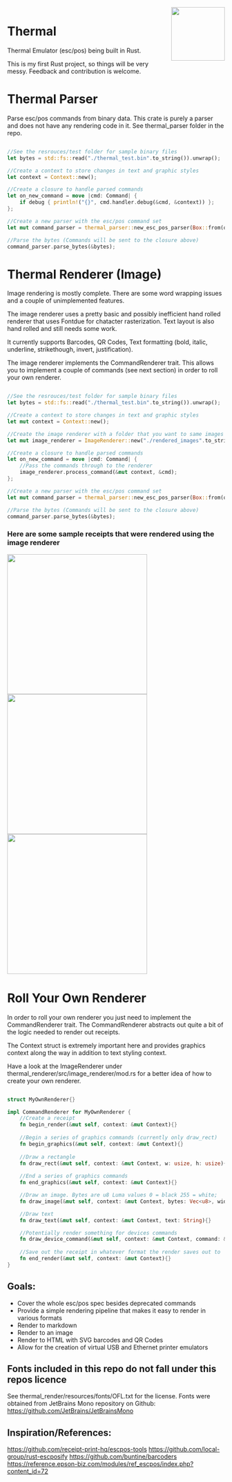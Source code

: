<img src="readme/thermal.png" width="124" height="124" style="float:right; margin-left: 30px;">

# Thermal
Thermal Emulator (esc/pos) being built in Rust.

This is my first Rust project, so things will be very messy. Feedback and contribution is welcome.

# Thermal Parser

Parse esc/pos commands from binary data. This crate is purely a parser and does not have any rendering code in it. See thermal_parser folder in the repo.

```rust

//See the resrouces/test folder for sample binary files
let bytes = std::fs::read("./thermal_test.bin".to_string()).unwrap();

//Create a context to store changes in text and graphic styles
let context = Context::new();

//Create a closure to handle parsed commands
let on_new_command = move |cmd: Command| {
    if debug { println!("{}", cmd.handler.debug(&cmd, &context)) };
};

//Create a new parser with the esc/pos command set
let mut command_parser = thermal_parser::new_esc_pos_parser(Box::from(on_new_command));

//Parse the bytes (Commands will be sent to the closure above)
command_parser.parse_bytes(&bytes);

```

# Thermal Renderer (Image)

Image rendering is mostly complete. There are some word wrapping issues and a couple of unimplemented features.

The image renderer uses a pretty basic and possibly inefficient hand rolled renderer that uses Fontdue for chatacter rasterization. Text layout is also hand rolled and still needs some work.

It currently supports Barcodes, QR Codes, Text formatting (bold, italic, underline, strikethough, invert, justification).

The image renderer implements the CommandRenderer trait. This allows you to implement a couple of commands (see next section) in order to roll your own renderer.

```rust

//See the resrouces/test folder for sample binary files
let bytes = std::fs::read("./thermal_test.bin".to_string()).unwrap();

//Create a context to store changes in text and graphic styles
let mut context = Context::new();

//Create the image renderer with a folder that you want to same images to
let mut image_renderer = ImageRenderer::new("./rendered_images".to_string());

//Create a closure to handle parsed commands
let on_new_command = move |cmd: Command| {
    //Pass the commands through to the renderer
    image_renderer.process_command(&mut context, &cmd);
};

//Create a new parser with the esc/pos command set
let mut command_parser = thermal_parser::new_esc_pos_parser(Box::from(on_new_command));

//Parse the bytes (Commands will be sent to the closure above)
command_parser.parse_bytes(&bytes);

```

### Here are some sample receipts that were rendered using the image renderer

<img src="readme/example_1.png" width="324">

<img src="readme/example_2.png" width="324">

<img src="readme/example_3.png" width="324">


# Roll Your Own Renderer

In order to roll your own renderer you just need to implement the CommandRenderer trait. The CommandRenderer abstracts out quite a bit of the logic needed to render out receipts.

The Context struct is extremely important here and provides graphics context along the way in addition to text styling context.

Have a look at the ImageRenderer under thermal_renderer/src/image_renderer/mod.rs for a better idea of how to create your own renderer.

```rust

struct MyOwnRenderer{}

impl CommandRenderer for MyOwnRenderer {
    //Create a receipt
    fn begin_render(&mut self, context: &mut Context){}
    
    //Begin a series of graphics commands (currently only draw_rect)
    fn begin_graphics(&mut self, context: &mut Context){}
    
    //Draw a rectangle
    fn draw_rect(&mut self, context: &mut Context, w: usize, h: usize){}
    
    //End a series of graphics commands
    fn end_graphics(&mut self, context: &mut Context){}

    //Draw an image. Bytes are u8 Luma values 0 = black 255 = white;
    fn draw_image(&mut self, context: &mut Context, bytes: Vec<u8>, width: usize, height: usize){}

    //Draw text
    fn draw_text(&mut self, context: &mut Context, text: String){}

    //Potentially render something for devices commands
    fn draw_device_command(&mut self, context: &mut Context, command: &DeviceCommand){}
    
    //Save out the receipt in whatever format the render saves out to
    fn end_render(&mut self, context: &mut Context){}
}

```


## Goals:
* Cover the whole esc/pos spec besides deprecated commands
* Provide a simple rendering pipeline that makes it easy to render in various formats
* Render to markdown
* Render to an image
* Render to HTML with SVG barcodes and QR Codes
* Allow for the creation of virtual USB and Ethernet printer emulators


## Fonts included in this repo do not fall under this repos licence

See thermal_render/resources/fonts/OFL.txt for the license. Fonts were obtained from JetBrains Mono repository on Github:
https://github.com/JetBrains/JetBrainsMono

## Inspiration/References:
https://github.com/receipt-print-hq/escpos-tools
https://github.com/local-group/rust-escposify
https://github.com/buntine/barcoders
https://reference.epson-biz.com/modules/ref_escpos/index.php?content_id=72
